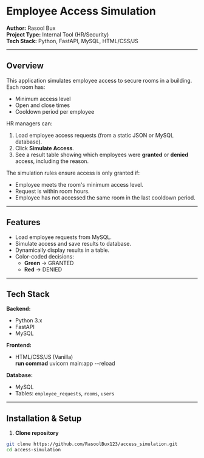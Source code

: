 # Employee Access Simulation

**Author:** Rasool Bux  
**Project Type:** Internal Tool (HR/Security)  
**Tech Stack:** Python, FastAPI, MySQL, HTML/CSS/JS  

---

## Overview

This application simulates employee access to secure rooms in a building. Each room has:

- Minimum access level  
- Open and close times  
- Cooldown period per employee  

HR managers can:

1. Load employee access requests (from a static JSON or MySQL database).  
2. Click **Simulate Access**.  
3. See a result table showing which employees were **granted** or **denied** access, including the reason.  

The simulation rules ensure access is only granted if:  

- Employee meets the room's minimum access level.  
- Request is within room hours.  
- Employee has not accessed the same room in the last cooldown period.  

---

## Features

- Load employee requests from MySQL.  
- Simulate access and save results to database.  
- Dynamically display results in a table.  
- Color-coded decisions:  
  - **Green** → GRANTED  
  - **Red** → DENIED  

---

## Tech Stack

**Backend:**  
- Python 3.x  
- FastAPI  
- MySQL  

**Frontend:**  
- HTML/CSS/JS (Vanilla)  
**run commad**
uvicorn main:app --reload


**Database:**  
- MySQL  
- Tables: `employee_requests`, `rooms`, `users`  

---

## Installation & Setup

1. **Clone repository**

```bash
git clone https://github.com/RasoolBux123/access_simulation.git
cd access-simulation
